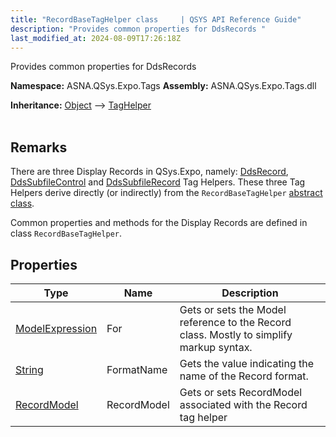 ```yaml
---
title: "RecordBaseTagHelper class     | QSYS API Reference Guide"
description: "Provides common properties for DdsRecords "
last_modified_at: 2024-08-09T17:26:18Z
---
```


Provides common properties for DdsRecords

**Namespace:** ASNA.QSys.Expo.Tags
**Assembly:** ASNA.QSys.Expo.Tags.dll

**Inheritance:** [Object](https://docs.microsoft.com/en-us/dotnet/api/system.object) --> [TagHelper](https://learn.microsoft.com/en-us/dotnet/api/microsoft.aspnetcore.razor.taghelpers.taghelper?view=aspnetcore-8.0)
<br>
<br>

## Remarks

There are three Display Records in QSys.Expo, namely: [DdsRecord](/reference/expo/qsys-expo-tags/dds-record-tag-helper.html), [DdsSubfileControl](/reference/expo/qsys-expo-tags/dds-subfile-control-tag-helper.html) and [DdsSubfileRecord](/reference/expo/qsys-expo-tags/dds-subfile-record-tag-helper.html) Tag Helpers. These three Tag Helpers derive directly (or indirectly) from the `RecordBaseTagHelper` [abstract class](https://docs.microsoft.com/en-us/dotnet/csharp/programming-guide/classes-and-structs/abstract-and-sealed-classes-and-class-members).

Common properties and methods for the Display Records are defined in class `RecordBaseTagHelper`.

## Properties

| Type | Name | Description
| --- | --- | --- 
| [ModelExpression](https://docs.microsoft.com/en-us/dotnet/api/microsoft.aspnetcore.mvc.viewfeatures.modelexpression) | For | Gets or sets the Model reference to the Record class. Mostly to simplify markup syntax.  |
| [String](https://learn.microsoft.com/en-us/dotnet/api/system.string?view=net-8.0) | FormatName | Gets the value indicating the name of the Record format. |
| [RecordModel](/reference/expo/qsys-expo-model/record-model.html) | RecordModel | Gets or sets RecordModel associated with the Record tag helper |
